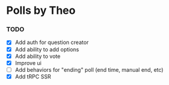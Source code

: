 # Polls by Theo

### TODO

- [x] Add auth for question creator
- [x] Add ability to add options
- [x] Add ability to vote
- [x] Improve ui
- [ ] Add behaviors for "ending" poll (end time, manual end, etc)
- [x] Add tRPC SSR
